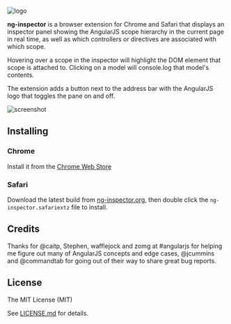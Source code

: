 ![logo](logo.png?raw=true)

__ng-inspector__ is a browser extension for Chrome and Safari that displays an inspector panel showing the AngularJS scope hierarchy in the current page in real time, as well as which controllers or directives are associated with which scope.

Hovering over a scope in the inspector will highlight the DOM element that scope is attached to. Clicking on a model will console.log that model's contents.

The extension adds a button next to the address bar with the AngularJS logo that toggles the pane on and off.

![screenshot](screenshot.png?raw=true)

## Installing

### Chrome

Install it from the [Chrome Web Store](https://chrome.google.com/webstore/detail/ng-inspector/aadgmnobpdmgmigaicncghmmoeflnamj)

### Safari

Download the latest build from [ng-inspector.org](http://ng-inspector.org), then double click the `ng-inspector.safariextz` file to install.

## Credits

Thanks for @caitp, Stephen, wafflejock and zomg at #angularjs for helping me figure out many of AngularJS concepts and edge cases, @jcummins and @commandtab for going out of their way to share great bug reports. 

## License

The MIT License (MIT)  

See [LICENSE.md](LICENSE.md) for details.
